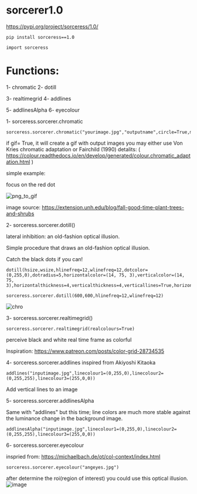 # sorcerer1.0

https://pypi.org/project/sorceress/1.0/

```
pip install sorceress==1.0
```


```
import sorceress
```


# Functions:

1- chromatic 
2- dotill    

3- realtimegrid 
4- addlines    

5- addlinesAlpha
6- eyecolour


1- sorceress.sorcerer.chromatic

```
sorceress.sorcerer.chromatic("yourimage.jpg","outputname",circle=True,method="CMCCAT2000",gif=False,duration=10000)

```

if gif= True, it will create a gif with output images
you may either use Von Kries chromatic adaptation or Fairchild (1990) detalits: ( https://colour.readthedocs.io/en/develop/generated/colour.chromatic_adaptation.html )

simple example:

focus on the red dot

![png_to_gif](https://user-images.githubusercontent.com/54986652/114435413-ca06a980-9bcc-11eb-831f-37730c77f4a9.gif)


image source: 
https://extension.unh.edu/blog/fall-good-time-plant-trees-and-shrubs


2- sorceress.sorcerer.dotill()

lateral inhibition: an old-fashion optical illusion.

Simple procedure that draws an old-fashion optical illusion.

Catch the black dots if you can!

```
dotill(hsize,wsize,hlinefreq=12,wlinefreq=12,dotcolor=(0,255,0),dotradius=5,horizontalcolor=(14, 75, 3),verticalcolor=(14, 75, 3),horizontalthickness=4,verticalthickness=4,verticallines=True,horizontallines=True):
```

```
sorceress.sorcerer.dotill(600,600,hlinefreq=12,wlinefreq=12)
```
![chro](https://user-images.githubusercontent.com/54986652/117381508-e7394a00-aee4-11eb-803e-4b08f42e721f.png)


3- sorceress.sorcerer.realtimegrid()

```
sorceress.sorcerer.realtimegrid(realcolours=True)
```


perceive black and white real time frame as colorful

Inspiration: https://www.patreon.com/posts/color-grid-28734535


4- sorceress.sorcerer.addlines
inspired from Akiyoshi Kitaoka

```
addlines("inputimage.jpg",linecolour1=(0,255,0),linecolour2=(0,255,255),linecolour3=(255,0,0))

```
Add vertical lines to an image 

5- sorceress.sorcerer.addlinesAlpha

Same with "addlines" but this time; line colors are much more stable against the luminance change in the background image. 

```
addlinesAlpha("inputimage.jpg",linecolour1=(0,255,0),linecolour2=(0,255,255),linecolour3=(255,0,0))

```


6- sorceress.sorcerer.eyecolour

inspried from: https://michaelbach.de/ot/col-context/index.html

```
sorceress.sorcerer.eyecolour("angeyes.jpg")

```

after determine the roi(region of interest) you could use this optical illusion. 
![image](https://user-images.githubusercontent.com/54986652/122818547-0566d800-d2e2-11eb-9d67-94b35626b39f.png)

